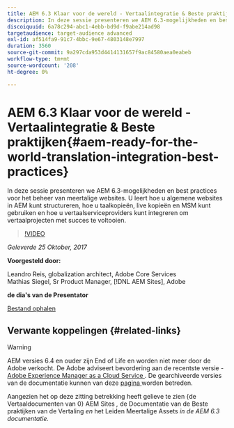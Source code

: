 ```yaml
---
title: AEM 6.3 Klaar voor de wereld - Vertaalintegratie & Beste praktijken
description: In deze sessie presenteren we AEM 6.3-mogelijkheden en best practices voor het beheer van meertalige websites. U leert hoe u algemene websites in AEM kunt structureren, hoe u taalkopieën, live kopieën en MSM kunt gebruiken en hoe u vertaalserviceproviders kunt integreren om vertaalprojecten met succes te voltooien.
discoiquuid: 6a78c294-abc1-4ebb-bd9d-f9abe214ad98
targetaudience: target-audience advanced
exl-id: af514fa9-91c7-4bbc-9e67-4803148e7997
duration: 3560
source-git-commit: 9a297cda953d4414131657f9ac84580aea0eabeb
workflow-type: tm+mt
source-wordcount: '208'
ht-degree: 0%

---
```


# AEM 6.3 Klaar voor de wereld - Vertaalintegratie &amp; Beste praktijken{#aem-ready-for-the-world-translation-integration-best-practices}

In deze sessie presenteren we AEM 6.3-mogelijkheden en best practices voor het beheer van meertalige websites. U leert hoe u algemene websites in AEM kunt structureren, hoe u taalkopieën, live kopieën en MSM kunt gebruiken en hoe u vertaalserviceproviders kunt integreren om vertaalprojecten met succes te voltooien.

>[!VIDEO](https://video.tv.adobe.com/v/21532/?quality=9)

*Geleverde 25 Oktober, 2017*

**Voorgesteld door:**

Leandro Reis, globalization architect, Adobe Core Services\
Mathias Siegel, Sr Product Manager, [!DNL AEM Sites], Adobe

**de dia&#39;s van de Presentator**

[Bestand ophalen](assets/immerse-2017-translationpresentation-rev1.pdf)

## Verwante koppelingen {#related-links}

>[!WARNING]
>
>AEM versies 6.4 en ouder zijn End of Life en worden niet meer door de Adobe verkocht.  De Adobe adviseert bevordering aan de recentste versie - [ Adobe Experience Manager as a Cloud Service ](https://experienceleague.adobe.com/docs/experience-manager-cloud-service.html).  De gearchiveerde versies van de documentatie kunnen van deze [ pagina ](https://experienceleague.adobe.com/docs/experience-manager-release-information/aem-release-updates/previous-updates/aem-previous-versions.html) worden betreden.
>
>Aangezien het op deze zitting betrekking heeft gelieve te zien {de Vertaaldocumenten van 0} AEM Sites *,* de Documentatie van de Beste praktijken van de Vertaling *en* het Leiden Meertalige Assets *in de AEM 6.3 documentatie.*
